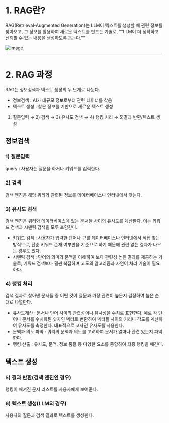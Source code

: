 # 1.  RAG란?

RAG(Retrieval-Augmented Generation)는 LLM이 텍스트를 생성할 때 관련 정보를 찾아보고, 그 정보를 활용하여 새로운 텍스트를 만드는 기술로, ""LLM이 더 정확하고 신뢰할 수 있는 내용을 생성하도록 돕는다.""

![image](https://github.com/user-attachments/assets/3e340969-47ec-4aad-9d98-80c64f2b6dde)

---

# 2. RAG 과정

RAG는 정보검색과 텍스트 생성의 두 단계로 나뉜다. 

- 정보검색 : AI가 대규모 정보로부터 관련 데이터를 찾음
- 텍스트 생성 : 찾은 정보를 기반으로 새로운 텍스트 생성

1) 질문입력 → 2) 검색 → 3) 유사도 검색 → 4) 랭킹 처리 → 5)결과 반환/텍스트 생성

## 정보검색

### 1) 질문입력 

query : 사용자는 질문을 하거나 키워드를 입력한다. 

### 2) 검색

검색 엔진은 해당 쿼리와 관련된 정보를 데이터베이스나 인터넷에서 찾는다. 

### 3) 유사도 검색

검색 엔진은 쿼리와 데이터베이스에 있는 문서들 사이의 유사도를 계산한다. 이는 키워드 검색과 시맨틱 검색을 모두 포함한다. 

- 키워드 검색 : 사용자가 입력한 단어나 구를 데이터베이스나 인터넷에서 직접 찾는 방식으로, 단순 키워드 존재 여부만을 기준으로 하기 때문에 관련 없는 결과가 나오는 경우도 있다. 
- 시맨틱 검색 : 단어의 의미와 문맥을 이해하여 보다 관련성 높은 결과를 제공하는 기술로, 키워드 검색보다 훨씬 복잡하며 고도의 알고리즘과 자연어 처리 기술이 필요하다.

### 4) 랭킹 처리

검색 결과로 찾아낸 문서들 중 어떤 것이 질문과 가장 관련이 높은지 결정하여 높은 순 대로 나열한다. 

- 유사도계산 : 문서나 단어 사이의 관련성이나 유사성을 수치로 표현한다. 예로 각 단어나 문서를 수치화된 숫자인 벡터로 변환하여 벡터들 사이의 거리나 각도를 계산하여 유사도를 측정한다. 대표적으로 코사인 유사도를 사용한다.
- 문맥과 의도 파악 : 쿼리의 문맥과 의도를 고려하여 문서가 얼마나 관련 있는지 파악한다. 
- 랭킹 산출 : 유사도, 문맥, 정보 품질 등 다양한 요소를 종합하여 최종 랭킹을 매긴다.

## 텍스트 생성

### 5) 결과 반환(검색 엔진인 경우)

랭킹이 매겨진 문서 리스트를 사용자에게 보여준다.

### 6) 텍스트 생성(LLM의 경우)

사용자의 질문과 검색 결과로 텍스트를 생성한다. 
